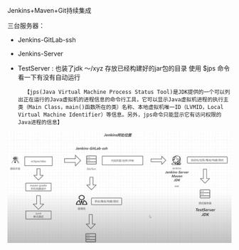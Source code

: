 Jenkins+Maven+Git持续集成

三台服务器：
- Jenkins-GitLab-ssh
- Jenkins-Server
- TestServer : 也装了jdk
    ～/xyz    存放已经构建好的jar包的目录
        使用 $jps 命令 看一下有没有自动运行
        
        【jps(Java Virtual Machine Process Status Tool)是JDK提供的一个可以列出正在运行的Java虚拟机的进程信息的命令行工具，它可以显示Java虚拟机进程的执行主类（Main Class，main()函数所在的类）名称、本地虚拟机唯一ID（LVMID，Local Virtual Machine Identifier）等信息。另外，jps命令只能显示它有访问权限的Java进程的信息】

![image](https://github.com/bsun33/note/blob/main/images/jenkins_1.png)




